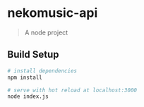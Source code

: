 # nekomusic-api

> A node project

## Build Setup

``` bash
# install dependencies
npm install

# serve with hot reload at localhost:3000
node index.js
